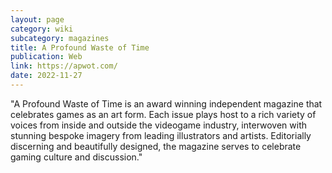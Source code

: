 ```yaml
---
layout: page
category: wiki
subcategory: magazines
title: A Profound Waste of Time
publication: Web
link: https://apwot.com/
date: 2022-11-27
---
```


"A Profound Waste of Time is an award winning independent magazine that celebrates games as an art form. Each issue plays host to a rich variety of voices from inside and outside the videogame industry, interwoven with stunning bespoke imagery from leading illustrators and artists. Editorially discerning and beautifully designed, the magazine serves to celebrate gaming culture and discussion."
